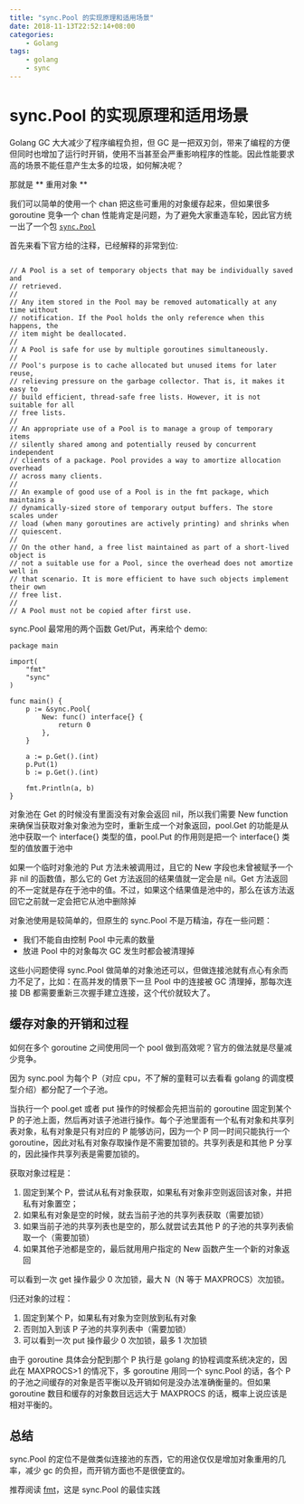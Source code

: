 ```yaml
---
title: "sync.Pool 的实现原理和适用场景"
date: 2018-11-13T22:52:14+08:00
categories:
    - Golang
tags: 
    - golang
    - sync
---
```


# sync.Pool 的实现原理和适用场景

Golang GC 大大减少了程序编程负担，但 GC 是一把双刃剑，带来了编程的方便但同时也增加了运行时开销，使用不当甚至会严重影响程序的性能。因此性能要求高的场景不能任意产生太多的垃圾，如何解决呢？

那就是 ** 重用对象 **

我们可以简单的使用一个 chan 把这些可重用的对象缓存起来，但如果很多 goroutine 竞争一个 chan 性能肯定是问题，为了避免大家重造车轮，因此官方统一出了一个包 [`sync.Pool`](https://golang.org/src/sync/pool.go)

首先来看下官方给的注释，已经解释的非常到位:

```

// A Pool is a set of temporary objects that may be individually saved and
// retrieved.
//
// Any item stored in the Pool may be removed automatically at any time without
// notification. If the Pool holds the only reference when this happens, the
// item might be deallocated.
//
// A Pool is safe for use by multiple goroutines simultaneously.
//
// Pool's purpose is to cache allocated but unused items for later reuse,
// relieving pressure on the garbage collector. That is, it makes it easy to
// build efficient, thread-safe free lists. However, it is not suitable for all
// free lists.
//
// An appropriate use of a Pool is to manage a group of temporary items
// silently shared among and potentially reused by concurrent independent
// clients of a package. Pool provides a way to amortize allocation overhead
// across many clients.
//
// An example of good use of a Pool is in the fmt package, which maintains a
// dynamically-sized store of temporary output buffers. The store scales under
// load (when many goroutines are actively printing) and shrinks when
// quiescent.
//
// On the other hand, a free list maintained as part of a short-lived object is
// not a suitable use for a Pool, since the overhead does not amortize well in
// that scenario. It is more efficient to have such objects implement their own
// free list.
//
// A Pool must not be copied after first use.
```

sync.Pool 最常用的两个函数 Get/Put，再来给个 demo:

```
package main

import(
    "fmt"
    "sync"
)

func main() {
    p := &sync.Pool{
        New: func() interface{} {
            return 0
        },
    }

    a := p.Get().(int)
    p.Put(1)
    b := p.Get().(int)

    fmt.Println(a, b)
}
```

对象池在 Get 的时候没有里面没有对象会返回 nil，所以我们需要 New function 来确保当获取对象对象池为空时，重新生成一个对象返回，pool.Get 的功能是从池中获取一个 interface{} 类型的值，pool.Put 的作用则是把一个 interface{} 类型的值放置于池中

如果一个临时对象池的 Put 方法未被调用过，且它的 New 字段也未曾被赋予一个非 nil 的函数值，那么它的 Get 方法返回的结果值就一定会是 nil。Get 方法返回的不一定就是存在于池中的值。不过，如果这个结果值是池中的，那么在该方法返回它之前就一定会把它从池中删除掉

对象池使用是较简单的，但原生的 sync.Pool 不是万精油，存在一些问题：

- 我们不能自由控制 Pool 中元素的数量
- 放进 Pool 中的对象每次 GC 发生时都会被清理掉

这些小问题使得 sync.Pool 做简单的对象池还可以，但做连接池就有点心有余而力不足了，比如：在高并发的情景下一旦 Pool 中的连接被 GC 清理掉，那每次连接 DB 都需要重新三次握手建立连接，这个代价就较大了。

## 缓存对象的开销和过程
如何在多个 goroutine 之间使用同一个 pool 做到高效呢？官方的做法就是尽量减少竞争。

因为 sync.pool 为每个 P（对应 cpu，不了解的童鞋可以去看看 golang 的调度模型介绍）都分配了一个子池。

当执行一个 pool.get 或者 put 操作的时候都会先把当前的 goroutine 固定到某个 P 的子池上面，然后再对该子池进行操作。每个子池里面有一个私有对象和共享列表对象，私有对象是只有对应的 P 能够访问，因为一个 P 同一时间只能执行一个 goroutine，因此对私有对象存取操作是不需要加锁的。共享列表是和其他 P 分享的，因此操作共享列表是需要加锁的。

获取对象过程是：
1. 固定到某个 P，尝试从私有对象获取，如果私有对象非空则返回该对象，并把私有对象置空；
2. 如果私有对象是空的时候，就去当前子池的共享列表获取（需要加锁）
3. 如果当前子池的共享列表也是空的，那么就尝试去其他 P 的子池的共享列表偷取一个（需要加锁）
4. 如果其他子池都是空的，最后就用用户指定的 New 函数产生一个新的对象返回

可以看到一次 get 操作最少 0 次加锁，最大 N（N 等于 MAXPROCS）次加锁。

归还对象的过程：
1. 固定到某个 P，如果私有对象为空则放到私有对象
2. 否则加入到该 P 子池的共享列表中（需要加锁）
3. 可以看到一次 put 操作最少 0 次加锁，最多 1 次加锁

由于 goroutine 具体会分配到那个 P 执行是 golang 的协程调度系统决定的，因此在 MAXPROCS>1 的情况下，多 goroutine 用同一个 sync.Pool 的话，各个 P 的子池之间缓存的对象是否平衡以及开销如何是没办法准确衡量的。但如果 goroutine 数目和缓存的对象数目远远大于 MAXPROCS 的话，概率上说应该是相对平衡的。

## 总结
sync.Pool 的定位不是做类似连接池的东西，它的用途仅仅是增加对象重用的几率，减少 gc 的负担，而开销方面也不是很便宜的。

推荐阅读 [fmt](https://golang.org/pkg/fmt/)，这是 sync.Pool 的最佳实践
